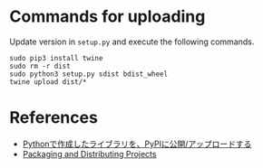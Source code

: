 # Commands for uploading

Update version in `setup.py` and execute the following commands.

```
sudo pip3 install twine
sudo rm -r dist
sudo python3 setup.py sdist bdist_wheel
twine upload dist/*
```

# References
- [Pythonで作成したライブラリを、PyPIに公開/アップロードする](https://qiita.com/icoxfog417/items/edba14600323df6bf5e0)
- [Packaging and Distributing Projects](https://packaging.python.org/tutorials/distributing-packages/)
